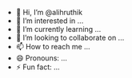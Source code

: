 - 👋 Hi, I’m @alihruthik
- 👀 I’m interested in ...
- 🌱 I’m currently learning ...
- 💞️ I’m looking to collaborate on ...
- 📫 How to reach me ...
- 😄 Pronouns: ...
- ⚡ Fun fact: ...

<!---
alihruthik/alihruthik is a ✨ special ✨ repository because its `README.md` (this file) appears on your GitHub profile.
You can click the Preview link to take a look at your changes.
--->
